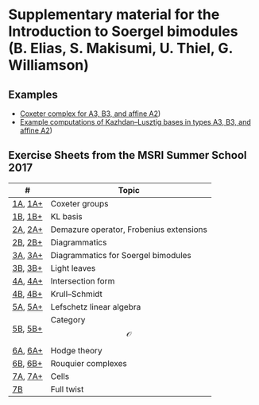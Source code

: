 # Supplementary material for the Introduction to Soergel bimodules (B. Elias, S. Makisumi, U. Thiel, G. Williamson)

## Examples

* [Coxeter complex for A3, B3, and affine A2](https://raw.githubusercontent.com/ulthiel/soergelbook/master/coxetercomplex.pdf))
* [Example computations of Kazhdan–Lusztig bases in types A3, B3, and affine A2](https://raw.githubusercontent.com/ulthiel/soergelbook/master/klexamples.pdf))

## Exercise Sheets from the MSRI Summer School 2017

| # | Topic |
|----|-------|
|[1A](Exercises-1-1a-basic_v2.pdf), [1A+](Exercises-1-1a-supplement.pdf) | Coxeter groups |
|[1B](Exercises-1-1b-basic_v2.pdf), [1B+](Exercises-1-1b-supplement.pdf) | KL basis    |
|[2A](Exercises-1-2a-basic.pdf), [2A+](Exercises-1-2a-supplement.pdf) | Demazure operator, Frobenius extensions |
| [2B](Exercises-1-2b-basic.pdf), [2B+](Exercises-1-2b-supplement.pdf) | Diagrammatics  |
| [3A](Exercises-1-3a-basic.pdf), [3A+](Exercises-1-3a-supplement.pdf) | Diagrammatics for Soergel bimodules |
| [3B](Exercises-1-3b-basic.pdf), [3B+](Exercises-1-3b-supplement.pdf) | Light leaves |
| [4A](Exercises-1-4a-basic.pdf), [4A+](Exercises-1-4a-supplement.pdf) | Intersection form |
| [4B](Exercises-1-4b-basic.pdf), [4B+](Exercises-1-4b-supplement.pdf) | Krull–Schmidt |
| [5A](Exercises-1-5a-basic.pdf), [5A+](Exercises-1-5a-supplement.pdf) | Lefschetz linear algebra |
| [5B](Exercises-1-5b-basic.pdf), [5B+](Exercises-1-5b-supplement.pdf) | Category $$\mathcal{O}$$ |
| [6A](Exercises-2-1a-basic.pdf), [6A+](Exercises-2-1a-supplement.pdf) | Hodge theory |
| [6B](Exercises-2-1b-basic.pdf), [6B+](Exercises-2-1b-supplement.pdf) | Rouquier complexes |
| [7A](Exercises-2-3a-basic.pdf), [7A+](Exercises-2-3a-supplement.pdf) | Cells |
| [7B](Exercises-2-3b-basic.pdf) | Full twist |
